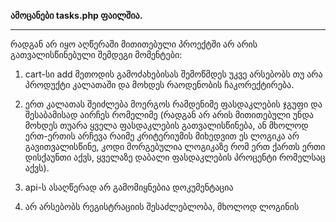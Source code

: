 **ამოცანები tasks.php ფაილშია.**

---------------------------------

რადგან არ იყო აღწერაში მითითებული პროექტში არ არის გათვალისწინებული შემდეგი მომენტები: 

1. cart-სი add მეთოდის გამოძახებისას შემოწმდეს უკვე არსებობს თუ არა პროდუქტი კალათაში და მოხდეს რაოდენობის ჩაკორექტირება.

2. ერთ კალათას შეიძლება მოერგოს რამდენიმე ფასდაკლების ჯგუფი და შესაბამისად აირჩეს რომელიმე (რადგან არ არის მითითებული უნდა მოხდეს თუარა ყველა ფასდაკლების გათვალისწინება, ან მხოლოდ ერთ-ერთის არჩევა რაიმე კრიტერიუმის მიხედვით ეს ლოგიკა არ გავითვალისწინე, კოდი მორგებულია ლოგიკაზე რომ ერთ ქართს ერთი დისქაუნთი აქვს, ყველაზე დაბალი ფასდაკლების პროცენტი რომელსაც აქვს).

3. api-ს ასაღწერად არ გამომიყნებია დოკუმენტაცია

4. არ არსებობს რეგისტრაციის შესაძლებლობა, მხოლოდ ლოგინის
